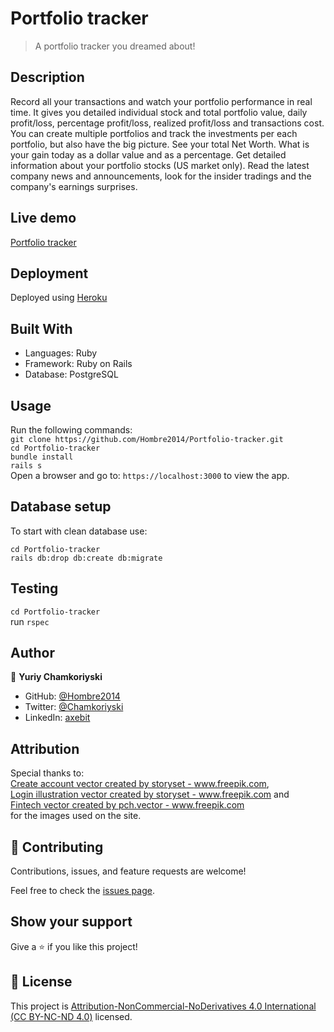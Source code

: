 # Portfolio tracker

>  A portfolio tracker you dreamed about!

## Description

Record all your transactions and watch your portfolio performance in real time. It gives you detailed individual stock and total portfolio value, daily profit/loss, percentage profit/loss, realized profit/loss and transactions cost.
You can create multiple portfolios and track the investments per each portfolio, but also have the big picture. See your total Net Worth. What is your gain today as a dollar value and as a percentage.
Get detailed information about your portfolio stocks (US market only). Read the latest company news and announcements, look for the insider tradings and the company's earnings surprises.

## Live demo

[Portfolio tracker](https://yuriy-portfolio-tracker.herokuapp.com/)

## Deployment

Deployed using [Heroku](https://heroku.com/)

## Built With

- Languages: Ruby
- Framework: Ruby on Rails
- Database: PostgreSQL

## Usage

Run the following commands:</br>
`git clone https://github.com/Hombre2014/Portfolio-tracker.git`</br>
`cd Portfolio-tracker`</br>
`bundle install`</br>
`rails s`</br>
Open a browser and go to: `https://localhost:3000` to view the app.

## Database setup

To start with clean database use:

`cd Portfolio-tracker`</br>
`rails db:drop db:create db:migrate`

## Testing

`cd Portfolio-tracker`</br>
run `rspec`

## Author

👤 **Yuriy Chamkoriyski**

- GitHub: [@Hombre2014](https://github.com/Hombre2014)
- Twitter: [@Chamkoriyski](https://twitter.com/Chamkoriyski)
- LinkedIn: [axebit](https://linkedin.com/in/axebit)

## Attribution

Special thanks to: <br>
<a href='https://www.freepik.com/vectors/create-account'>Create account vector created by storyset - www.freepik.com</a>, <br>
<a href='https://www.freepik.com/vectors/login-illustration'>Login illustration vector created by storyset - www.freepik.com</a> and <br>
<a href='https://www.freepik.com/vectors/fintech'>Fintech vector created by pch.vector - www.freepik.com</a> <br>
for the images used on the site.

## 🤝 Contributing

Contributions, issues, and feature requests are welcome!

Feel free to check the [issues page](https://github.com/Hombre2014/Portfolio-tracker/issues).

## Show your support

Give a ⭐️ if you like this project!

## 📝 License

This project is [Attribution-NonCommercial-NoDerivatives 4.0 International (CC BY-NC-ND 4.0)](./license.md) licensed.

